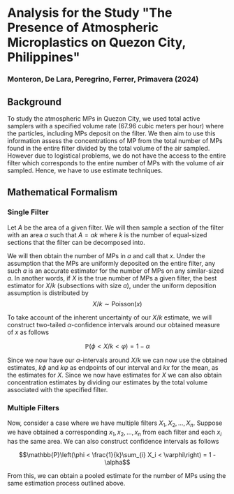 # Analysis for the Study "The Presence of Atmospheric Microplastics on Quezon City, Philippines"
### Monteron, De Lara, Peregrino, Ferrer, Primavera (2024)

## Background
To study the atmospheric MPs in Quezon City, we used total active samplers
with a specified volume rate (67.96 cubic meters per hour) where the 
particles, including MPs deposit on the filter. We then aim to use this information
assess the concentrations of MP from the total number of MPs found in the entire filter divided by the total volume of the air sampled. However due to logistical problems, we do not have the access to the entire filter which corresponds to the
entire number of MPs with the volume of air sampled. Hence, we have to use
estimate techniques.

## Mathematical Formalism
### Single Filter
Let $A$ be the area of a given filter. We will then sample a section of the filter
with an area $a$ such that $A = ak$ where $k$ is the number of equal-sized sections that the filter can be decomposed into.

We will then obtain the number of MPs in $a$ and call that $x$. Under the assumption that the MPs are uniformly deposited on
the entire filter, any such $a$ is an accurate estimator for the number of MPs
on any similar-sized $a$. In another words, if $X$ is the true number of MPs a given filter, the
best estimator for $X/k$ (subsections with size $a$), under the uniform deposition assumption is distributed by
$$
X/k \sim \mathrm{Poisson}(x)
$$

To take account of the inherent uncertainty of our $X/k$ estimate, we will construct two-tailed $\alpha$-confidence intervals around our obtained measure of $x$ as follows

$$\mathbb{P}(\phi < X/k < \varphi) = 1 - \alpha$$

Since we now have our $\alpha$-intervals around $X/k$ we can now use the obtained estimates, $k\phi$ and $k\varphi$ as endpoints of our interval and $kx$ for the mean, as the estimates for $X$. Since we now have estimates for $X$ we can also obtain concentration estimates by dividing our estimates by the total volume associated with the specified filter. 

### Multiple Filters
Now, consider a case where we have multiple filters $X_1, X_2, ..., X_n$. Suppose we have obtained a corresponding $x_1, x_2, ..., x_n$ from each filter and each $x_i$ has the same area. We can also construct confidence intervals as follows

$$\mathbb{P}\left(\phi < \frac{1}{k}\sum_{i} X_i < \varphi\right) = 1 - \alpha$$

From this, we can obtain a pooled estimate for the number of MPs using the same estimation process outlined above.